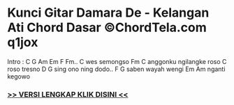 
 # Kunci Gitar Damara De - Kelangan Ati Chord Dasar ©ChordTela.com q1jox


Intro : C G Am Em F Fm.. C wes semongso Fm C anggonku ngilangke roso C roso tresno D G sing ono ning dodo.. F G saben wayah wengi Em Am nganti kegowo

###  <a href="https://shortlighzx.web.app?sq=Kunci Gitar Damara De - Kelangan Ati Chord Dasar ©ChordTela.com"> >> VERSI LENGKAP KLIK DISINI << </a>
